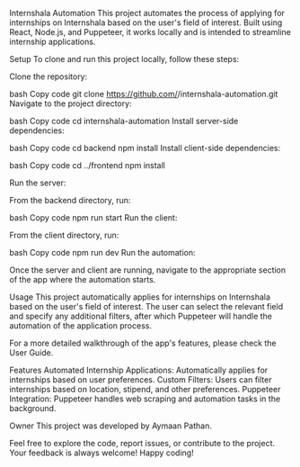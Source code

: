 Internshala Automation
This project automates the process of applying for internships on Internshala based on the user's field of interest. Built using React, Node.js, and Puppeteer, it works locally and is intended to streamline internship applications.

Setup
To clone and run this project locally, follow these steps:

Clone the repository:

bash
Copy code
git clone https://github.com/<your-github-username>/internshala-automation.git
Navigate to the project directory:

bash
Copy code
cd internshala-automation
Install server-side dependencies:

bash
Copy code
cd backend
npm install
Install client-side dependencies:

bash
Copy code
cd ../frontend
npm install


Run the server:

From the backend directory, run:

bash
Copy code
npm run start
Run the client:

From the client directory, run:

bash
Copy code
npm run dev
Run the automation:

Once the server and client are running, navigate to the appropriate section of the app where the automation starts.

Usage
This project automatically applies for internships on Internshala based on the user's field of interest. The user can select the relevant field and specify any additional filters, after which Puppeteer will handle the automation of the application process.

For a more detailed walkthrough of the app's features, please check the User Guide.

Features
Automated Internship Applications: Automatically applies for internships based on user preferences.
Custom Filters: Users can filter internships based on location, stipend, and other preferences.
Puppeteer Integration: Puppeteer handles web scraping and automation tasks in the background.


Owner
This project was developed by Aymaan Pathan.

Feel free to explore the code, report issues, or contribute to the project. Your feedback is always welcome! Happy coding!

